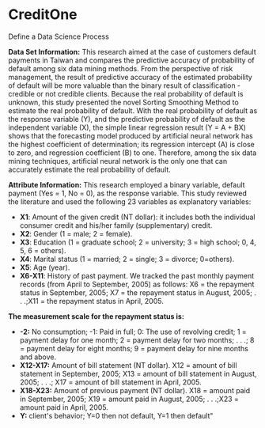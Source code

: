 # CreditOne
Define a Data Science Process

**Data Set Information:**
This research aimed at the case of customers default payments in Taiwan and compares the predictive accuracy of probability of default among six data mining methods. From the perspective of risk management, the result of predictive accuracy of the estimated probability of default will be more valuable than the binary result of classification - credible or not credible clients. Because the real probability of default is unknown, this study presented the novel Sorting Smoothing Method to estimate the real probability of default. With the real probability of default as the response variable (Y), and the predictive probability of default as the independent variable (X), the simple linear regression result (Y = A + BX) shows that the forecasting model produced by artificial neural network has the highest coefficient of determination; its regression intercept (A) is close to zero, and regression coefficient (B) to one. Therefore, among the six data mining techniques, artificial neural network is the only one that can accurately estimate the real probability of default.

**Attribute Information:**
This research employed a binary variable, default payment (Yes = 1, No = 0), as the response variable. This study reviewed the literature and used the following 23 variables as explanatory variables:
- **X1**: Amount of the given credit (NT dollar): it includes both the individual consumer credit and his/her family (supplementary) credit.
- **X2**: Gender (1 = male; 2 = female).
- **X3**: Education (1 = graduate school; 2 = university; 3 = high school; 0, 4, 5, 6 = others).
- **X4**: Marital status (1 = married; 2 = single; 3 = divorce; 0=others).
- **X5**: Age (year).
- **X6-X11**: History of past payment. We tracked the past monthly payment records (from April to September, 2005) as follows: X6 = the repayment status in September, 2005; X7
= the repayment status in August, 2005; . . .;X11 = the repayment status in April, 2005.


**The measurement scale for the repayment status is:**
- **-2:** No consumption; -1: Paid in full; 0: The use of revolving credit; 1 = payment delay for one month; 2 = payment delay for two months; . . .; 8 = payment delay for eight months; 9 = payment delay for nine months and above.
- **X12-X17:** Amount of bill statement (NT dollar). X12 = amount of bill statement in September, 2005; X13 = amount of bill statement in August, 2005; . . .; X17 = amount of bill statement in April, 2005.
- **X18-X23:** Amount of previous payment (NT dollar). X18 = amount paid in September, 2005; X19 = amount paid in August, 2005; . . .;X23 = amount paid in April, 2005.
- **Y:** client's behavior; Y=0 then not default, Y=1 then default"
